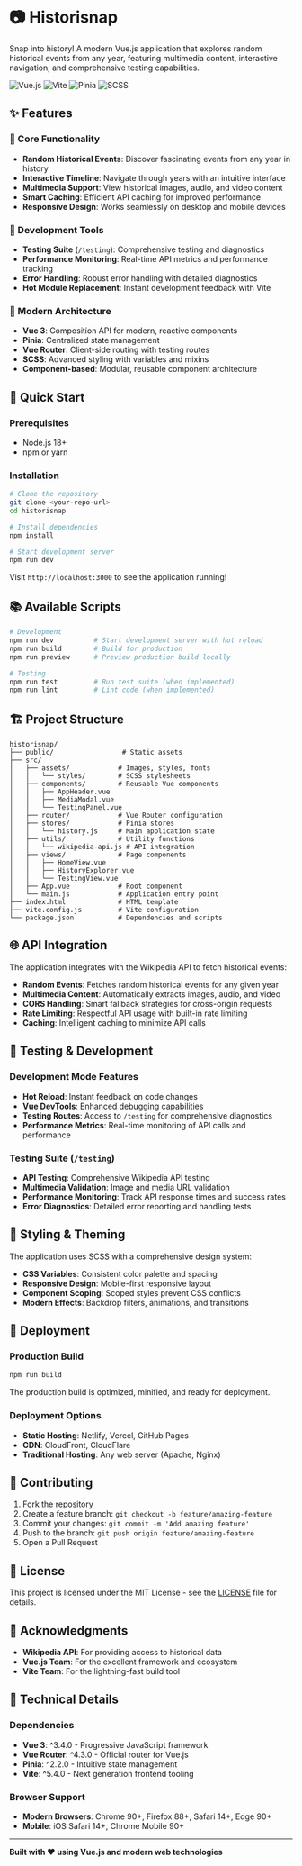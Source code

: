 # 📷 Historisnap

Snap into history! A modern Vue.js application that explores random historical events from any year, featuring multimedia content, interactive navigation, and comprehensive testing capabilities.

![Vue.js](https://img.shields.io/badge/Vue.js-3.4-4FC08D?style=flat&logo=vue.js&logoColor=white)
![Vite](https://img.shields.io/badge/Vite-5.4-646CFF?style=flat&logo=vite&logoColor=white)
![Pinia](https://img.shields.io/badge/Pinia-2.2-FFD859?style=flat&logo=pinia&logoColor=black)
![SCSS](https://img.shields.io/badge/SCSS-1.77-CF649A?style=flat&logo=sass&logoColor=white)

## ✨ Features

### 🎯 Core Functionality
- **Random Historical Events**: Discover fascinating events from any year in history
- **Interactive Timeline**: Navigate through years with an intuitive interface
- **Multimedia Support**: View historical images, audio, and video content
- **Smart Caching**: Efficient API caching for improved performance
- **Responsive Design**: Works seamlessly on desktop and mobile devices

### 🧪 Development Tools
- **Testing Suite** (`/testing`): Comprehensive testing and diagnostics
- **Performance Monitoring**: Real-time API metrics and performance tracking
- **Error Handling**: Robust error handling with detailed diagnostics
- **Hot Module Replacement**: Instant development feedback with Vite

### 🎨 Modern Architecture
- **Vue 3**: Composition API for modern, reactive components
- **Pinia**: Centralized state management
- **Vue Router**: Client-side routing with testing routes
- **SCSS**: Advanced styling with variables and mixins
- **Component-based**: Modular, reusable component architecture

## 🚀 Quick Start

### Prerequisites
- Node.js 18+ 
- npm or yarn

### Installation

```bash
# Clone the repository
git clone <your-repo-url>
cd historisnap

# Install dependencies
npm install

# Start development server
npm run dev
```

Visit `http://localhost:3000` to see the application running!

## 📚 Available Scripts

```bash
# Development
npm run dev          # Start development server with hot reload
npm run build        # Build for production
npm run preview      # Preview production build locally

# Testing
npm run test         # Run test suite (when implemented)
npm run lint         # Lint code (when implemented)
```

## 🏗️ Project Structure

```
historisnap/
├── public/                 # Static assets
├── src/
│   ├── assets/            # Images, styles, fonts
│   │   └── styles/        # SCSS stylesheets
│   ├── components/        # Reusable Vue components
│   │   ├── AppHeader.vue
│   │   ├── MediaModal.vue
│   │   └── TestingPanel.vue
│   ├── router/            # Vue Router configuration
│   ├── stores/            # Pinia stores
│   │   └── history.js     # Main application state
│   ├── utils/             # Utility functions
│   │   └── wikipedia-api.js # API integration
│   ├── views/             # Page components
│   │   ├── HomeView.vue
│   │   ├── HistoryExplorer.vue
│   │   └── TestingView.vue
│   ├── App.vue            # Root component
│   └── main.js            # Application entry point
├── index.html             # HTML template
├── vite.config.js         # Vite configuration
└── package.json           # Dependencies and scripts
```

## 🌐 API Integration

The application integrates with the Wikipedia API to fetch historical events:

- **Random Events**: Fetches random historical events for any given year
- **Multimedia Content**: Automatically extracts images, audio, and video
- **CORS Handling**: Smart fallback strategies for cross-origin requests
- **Rate Limiting**: Respectful API usage with built-in rate limiting
- **Caching**: Intelligent caching to minimize API calls

## 🧪 Testing & Development

### Development Mode Features
- **Hot Reload**: Instant feedback on code changes
- **Vue DevTools**: Enhanced debugging capabilities
- **Testing Routes**: Access to `/testing` for comprehensive diagnostics
- **Performance Metrics**: Real-time monitoring of API calls and performance

### Testing Suite (`/testing`)
- **API Testing**: Comprehensive Wikipedia API testing
- **Multimedia Validation**: Image and media URL validation
- **Performance Monitoring**: Track API response times and success rates
- **Error Diagnostics**: Detailed error reporting and handling tests

## 🎨 Styling & Theming

The application uses SCSS with a comprehensive design system:

- **CSS Variables**: Consistent color palette and spacing
- **Responsive Design**: Mobile-first responsive layout
- **Component Scoping**: Scoped styles prevent CSS conflicts
- **Modern Effects**: Backdrop filters, animations, and transitions

## 🚀 Deployment

### Production Build
```bash
npm run build
```
The production build is optimized, minified, and ready for deployment.

### Deployment Options
- **Static Hosting**: Netlify, Vercel, GitHub Pages
- **CDN**: CloudFront, CloudFlare
- **Traditional Hosting**: Any web server (Apache, Nginx)

## 🤝 Contributing

1. Fork the repository
2. Create a feature branch: `git checkout -b feature/amazing-feature`
3. Commit your changes: `git commit -m 'Add amazing feature'`
4. Push to the branch: `git push origin feature/amazing-feature`
5. Open a Pull Request

## 📝 License

This project is licensed under the MIT License - see the [LICENSE](LICENSE) file for details.

## 🙏 Acknowledgments

- **Wikipedia API**: For providing access to historical data
- **Vue.js Team**: For the excellent framework and ecosystem
- **Vite Team**: For the lightning-fast build tool

## 🔧 Technical Details

### Dependencies
- **Vue 3**: ^3.4.0 - Progressive JavaScript framework
- **Vue Router**: ^4.3.0 - Official router for Vue.js
- **Pinia**: ^2.2.0 - Intuitive state management
- **Vite**: ^5.4.0 - Next generation frontend tooling

### Browser Support
- **Modern Browsers**: Chrome 90+, Firefox 88+, Safari 14+, Edge 90+
- **Mobile**: iOS Safari 14+, Chrome Mobile 90+

---

**Built with ❤️ using Vue.js and modern web technologies**